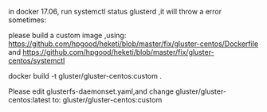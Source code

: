 
in docker 17.06, run systemctl status glusterd ,it will throw a error sometimes:


please build a custom image ,using:
  https://github.com/hpgood/heketi/blob/master/fix/gluster-centos/Dockerfile and
  https://github.com/hpgood/heketi/blob/master/fix/gluster-centos/systemctl

docker build -t gluster/gluster-centos:custom  .

Please edit glusterfs-daemonset.yaml,and change 
  gluster/gluster-centos:latest
to:
  gluster/gluster-centos:custom
  
